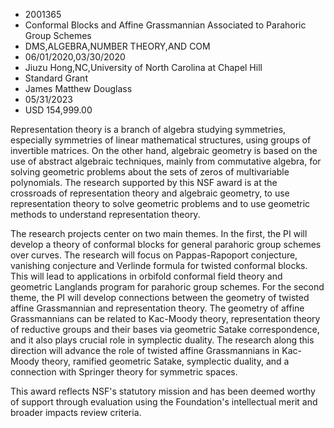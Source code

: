 
* 2001365
* Conformal Blocks and Affine Grassmannian Associated to Parahoric Group Schemes
* DMS,ALGEBRA,NUMBER THEORY,AND COM
* 06/01/2020,03/30/2020
* Jiuzu Hong,NC,University of North Carolina at Chapel Hill
* Standard Grant
* James Matthew Douglass
* 05/31/2023
* USD 154,999.00

Representation theory is a branch of algebra studying symmetries, especially
symmetries of linear mathematical structures, using groups of invertible
matrices. On the other hand, algebraic geometry is based on the use of abstract
algebraic techniques, mainly from commutative algebra, for solving geometric
problems about the sets of zeros of multivariable polynomials. The research
supported by this NSF award is at the crossroads of representation theory and
algebraic geometry, to use representation theory to solve geometric problems and
to use geometric methods to understand representation theory.

The research projects center on two main themes. In the first, the PI will
develop a theory of conformal blocks for general parahoric group schemes over
curves. The research will focus on Pappas-Rapoport conjecture, vanishing
conjecture and Verlinde formula for twisted conformal blocks. This will lead to
applications in orbifold conformal field theory and geometric Langlands program
for parahoric group schemes. For the second theme, the PI will develop
connections between the geometry of twisted affine Grassmannian and
representation theory. The geometry of affine Grassmannians can be related to
Kac-Moody theory, representation theory of reductive groups and their bases via
geometric Satake correspondence, and it also plays crucial role in symplectic
duality. The research along this direction will advance the role of twisted
affine Grassmannians in Kac-Moody theory, ramified geometric Satake, symplectic
duality, and a connection with Springer theory for symmetric spaces.

This award reflects NSF's statutory mission and has been deemed worthy of
support through evaluation using the Foundation's intellectual merit and broader
impacts review criteria.
